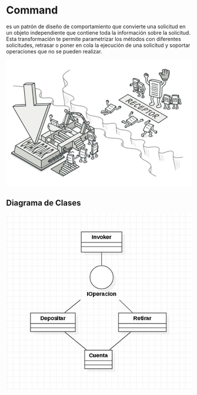 # Command

es un patrón de diseño de comportamiento que convierte una solicitud en un objeto independiente que contiene toda la información sobre la solicitud. Esta transformación te permite parametrizar los métodos con diferentes solicitudes, retrasar o poner en cola la ejecución de una solicitud y soportar operaciones que no se pueden realizar.

<p align="center">
  <img src="documentation/command.jpg">
</p>

## Diagrama de Clases

<p align="center">
  <img src="documentation/diagrama-clases.jpg">
</p>
